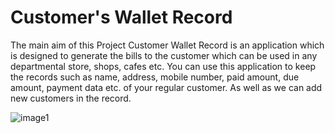 # Customer's Wallet Record

The main aim of this Project Customer Wallet Record is an application which is designed to generate the bills to the customer which can be used in any departmental store, shops, cafes etc. You can use this application to keep the records such as name, address, mobile number, paid amount, due amount, payment data etc. of your regular customer. As well as we can add new customers in the record.

![image1](https://user-images.githubusercontent.com/49841421/124639696-17cc3e80-deaa-11eb-80c3-316a04bddb62.jpeg)
